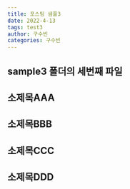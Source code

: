 ```yaml
---
title: 포스팅 샘플3
date: 2022-4-13
tags: test3
author: 구수빈
categories: 구수빈
---
```

## sample3 폴더의 세번째 파일

## 소제목AAA

## 소제목BBB

## 소제목CCC

## 소제목DDD
